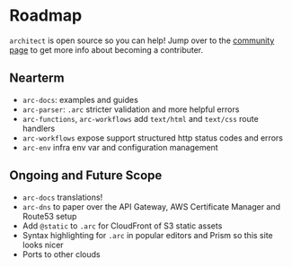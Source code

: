 # Roadmap

`architect` is open source so you can help! Jump over to the [community page](/intro/community) to get more info about becoming a contributer.

## Nearterm

- `arc-docs`: examples and guides
- `arc-parser`: `.arc` stricter validation and more helpful errors
- `arc-functions`, `arc-workflows` add `text/html` and `text/css` route handlers
- `arc-workflows` expose support structured http status codes and errors
- `arc-env` infra env var and configuration management

## Ongoing and Future Scope

- `arc-docs` translations!
- `arc-dns` to paper over the API Gateway, AWS Certificate Manager and Route53 setup
- Add `@static` to `.arc` for CloudFront of S3 static assets
- Syntax highlighting for `.arc` in popular editors and Prism so this site looks nicer
- Ports to other clouds
